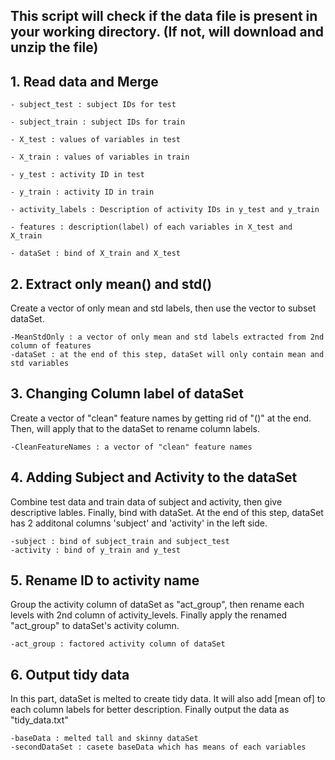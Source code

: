 ## This script will check if the data file is present in your working directory. (If not, will download and unzip the file)

## 1. Read data and Merge

    - subject_test : subject IDs for test

    - subject_train : subject IDs for train

    - X_test : values of variables in test

    - X_train : values of variables in train

    - y_test : activity ID in test

    - y_train : activity ID in train

    - activity_labels : Description of activity IDs in y_test and y_train

    - features : description(label) of each variables in X_test and X_train

    - dataSet : bind of X_train and X_test

## 2. Extract only mean() and std()

Create a vector of only mean and std labels, then use the vector to subset dataSet.

    -MeanStdOnly : a vector of only mean and std labels extracted from 2nd column of features
    -dataSet : at the end of this step, dataSet will only contain mean and std variables

## 3. Changing Column label of dataSet

Create a vector of "clean" feature names by getting rid of "()" at the end. Then, will apply that to the dataSet to rename column labels.

    -CleanFeatureNames : a vector of "clean" feature names

## 4. Adding Subject and Activity to the dataSet

Combine test data and train data of subject and activity, then give descriptive lables. Finally, bind with dataSet. At the end of this step, dataSet has 2 additonal columns 'subject' and 'activity' in the left side.

    -subject : bind of subject_train and subject_test
    -activity : bind of y_train and y_test

## 5. Rename ID to activity name

Group the activity column of dataSet as "act_group", then rename each levels with 2nd column of activity_levels. Finally apply the renamed "act_group" to dataSet's activity column.

    -act_group : factored activity column of dataSet

## 6. Output tidy data

In this part, dataSet is melted to create tidy data. It will also add [mean of] to each column labels for better description. Finally output the data as "tidy_data.txt"

    -baseData : melted tall and skinny dataSet
    -secondDataSet : casete baseData which has means of each variables
